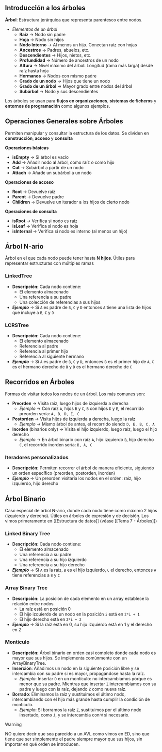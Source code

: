 ## Introducción a los árboles
**Árbol**: Estructura jerárquica que representa parentesco entre nodos. 
- *Elementos de un árbol*
	- **Raíz** -> Nodo sin padre
	- **Hoja** -> Nodo sin hijos
	- **Nodo Interno** -> Al menos un hijo. Conectan raíz con hojas
	- **Ancestros** -> Padres, abuelos, etc.
	- **Descendientes** -> Hijos, nietos, etc.
	- **Profundidad** -> Número de ancestros de un nodo
	- **Altura** -> Nivel máximo del árbol. Longitud (rama más larga) desde raíz hasta hoja
	- **Hermanos** -> Nodos con mismo padre
	- **Grado de un nodo** -> Hijos que tiene un nodo
	- **Grado de un árbol** -> Mayor grado entre nodos del árbol
	- **Subárbol** -> Nodo y sus descendientes

Los árboles se usan para **flujos en organizaciones**, **sistemas de ficheros** y **entornos de programación** como algunos ejemplos.
## Operaciones Generales sobre Árboles
Permiten manipular y consultar la estructura de los datos. Se dividen en **construcción**, **acceso** y **consulta**

**Operaciones básicas**
- **isEmpty** -> Si árbol es vacío
- **Add** -> Añadir nodo al árbol, como raíz o como hijo
- **Cut** -> Subárbol a partir de un nodo
- **Attach** -> Añade un subárbol a un nodo

**Operaciones de acceso**
- **Root** -> Devuelve raíz
- **Parent** -> Devuelve padre 
- **Children** -> Devuelve un iterador a los hijos de cierto nodo

**Operaciones de consulta**
- **isRoot** -> Verifica si nodo es raíz
- **isLeaf** -> Verifica si nodo es hoja
- **isInternal** -> Verifica si nodo es interno (al menos un hijo)
## Árbol N-ario
Árbol en el que cada nodo puede tener hasta **N hijos**. Útiles para representar estructuras con múltiples ramas
### LinkedTree
- **Descripción**: Cada nodo contiene:
	- El elemento almacenado
	- Una referencia a su padre
	- Una colección de referencias a sus hijos
- ***Ejemplo*** -> Si `A` es padre de `B`, `C` y `D` entonces `A` tiene una lista de hijos que incluye a `B`, `C` y `D`
### LCRSTree
- **Descripción**: Cada nodo contiene:
	- El elemento almacenado
	- Referencia al padre
	- Referencia al primer hijo
	- Referencia al siguiente hermano
- ***Ejemplo*** -> Si `A` es padre de `B`, `C` y `D`, entonces `B` es el primer hijo de `A`, `C` es el hermano derecho de `B` y `D` es el hermano derecho de `C`
## Recorridos en Árboles
Formas de visitar todos los nodos de un árbol. Los más comunes son:
- **Preorden** -> Visita raíz, luego hijos de izquierda a derecha
	- *Ejemplo* -> Con raíz `A`, hijos `B` y `C`, `B` con hijos `D` y `E`, el recorrido preorden sería: `A, B, D, E, C`
- **Postorden** -> Visita hijos de izquierda a derecha, luego la raíz
	- *Ejemplo* -> Mismo árbol de antes, el recorrido siendo `D, E, B, C, A`
- **Inorden** (binarios only) -> Visita el hijo izquierdo, luego raíz, luego el hijo derecho
	- *Ejemplo* -> En árbol binario con raíz `A`, hijo izquierdo `B`, hijo derecho `C`, el recorrido inorden sería: `B, A, C`
### Iteradores personalizados
- **Descripción**: Permiten recorrer el árbol de manera eficiente, siguiendo un orden específico (preorden, postorden, inorden)
- ***Ejemplo*** -> Un preorden visitaría los nodos en el orden: raíz, hijo izquierdo, hijo derecho
## Árbol Binario
Caso especial de árbol N-ario, donde cada nodo tiene como máximo 2 hijos (izquierdo y derecho). Útiles en árboles de expresión y de decisión. Los vimos primeramente en [[Estructura de datos]] (véase [[Tema 7 - Árboles]])
### Linked Binary Tree
- **Descripción**: Cada nodo contiene:
	- El elemento almacenado
	- Una referencia a su padre
	- Una referencia a su hijo izquierdo
	- Una referencia a su hijo derecho
- ***Ejemplo*** -> Si `A` es la raíz, `B` es el hijo izquierdo, `C` el derecho, entonces `A` tiene referencias a `B` y `C`
### Array Binary Tree
- **Descripción**: La posición de cada elemento en un array establece la relación entre nodos.
	- La raíz está en posición 0
	- El hijo izquierdo de un nodo en la posición `i` está en `2*i + 1`
	- El hijo derecho está en `2*i + 2`
- ***Ejemplo*** -> Si la raíz está en 0, su hijo izquierdo está en 1 y el derecho en 2
### Montículo
- **Descripción**: Árbol binario en orden casi completo donde cada nodo es mayor que sus hijos. Se implementa comúnmente con un ArrayBinaryTree.
- **Inserción**: Añadimos un nodo en la siguiente posición libre y se intercambia con su padre si es mayor, propagándose hasta la raíz.
	- *Ejemplo*: Insertar `D` en un montículo: no intercambiamos porque es menor que su padre. Mientras que insertar `Z` intercambiamos con su padre y luego con la raíz, dejando `Z` como nueva raíz.
- **Borrado**: Eliminamos la raíz y sustituimos el último nodo, intercambiando con el hijo más grande hasta cumplir la condición de montículo.
	- *Ejemplo*: Si borramos la raíz `Z`, sustituimos por el último nodo insertado, como `J`, y se intercambia con `W` si necesario.

>[!WARNING] 
> NO quiere decir que sea parecido a un AVL como vimos en ED, sino que tiene que ser simplemente el padre siempre mayor que sus hijos, sin importar en qué orden se introducen.
